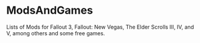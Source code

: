 # ModsAndGames
Lists of Mods for Fallout 3, Fallout: New Vegas, The Elder Scrolls III, IV, and V, among others and some free games.

